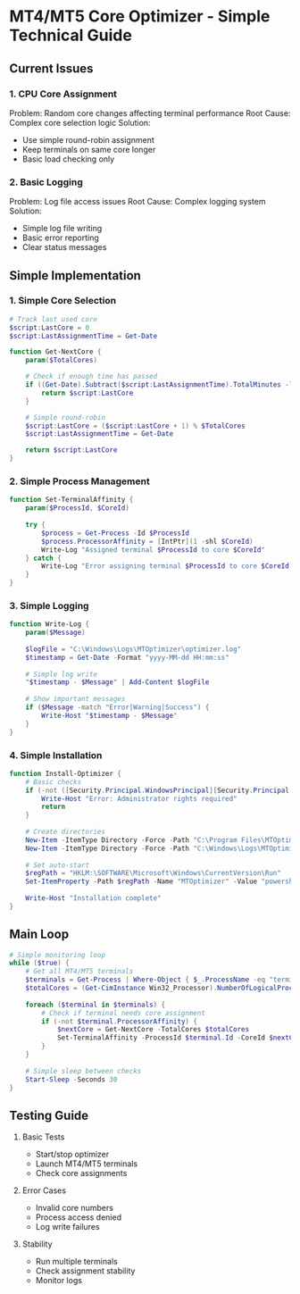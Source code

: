 # MT4/MT5 Core Optimizer - Simple Technical Guide

## Current Issues

### 1. CPU Core Assignment
Problem: Random core changes affecting terminal performance
Root Cause: Complex core selection logic
Solution:
- Use simple round-robin assignment
- Keep terminals on same core longer
- Basic load checking only

### 2. Basic Logging
Problem: Log file access issues
Root Cause: Complex logging system
Solution:
- Simple log file writing
- Basic error reporting
- Clear status messages

## Simple Implementation

### 1. Simple Core Selection
```powershell
# Track last used core
$script:LastCore = 0
$script:LastAssignmentTime = Get-Date

function Get-NextCore {
    param($TotalCores)

    # Check if enough time has passed
    if ((Get-Date).Subtract($script:LastAssignmentTime).TotalMinutes -lt 5) {
        return $script:LastCore
    }

    # Simple round-robin
    $script:LastCore = ($script:LastCore + 1) % $TotalCores
    $script:LastAssignmentTime = Get-Date

    return $script:LastCore
}
```

### 2. Simple Process Management
```powershell
function Set-TerminalAffinity {
    param($ProcessId, $CoreId)
    
    try {
        $process = Get-Process -Id $ProcessId
        $process.ProcessorAffinity = [IntPtr](1 -shl $CoreId)
        Write-Log "Assigned terminal $ProcessId to core $CoreId"
    } catch {
        Write-Log "Error assigning terminal $ProcessId to core $CoreId: $_"
    }
}
```

### 3. Simple Logging
```powershell
function Write-Log {
    param($Message)
    
    $logFile = "C:\Windows\Logs\MTOptimizer\optimizer.log"
    $timestamp = Get-Date -Format "yyyy-MM-dd HH:mm:ss"
    
    # Simple log write
    "$timestamp - $Message" | Add-Content $logFile
    
    # Show important messages
    if ($Message -match "Error|Warning|Success") {
        Write-Host "$timestamp - $Message"
    }
}
```

### 4. Simple Installation
```powershell
function Install-Optimizer {
    # Basic checks
    if (-not ([Security.Principal.WindowsPrincipal][Security.Principal.WindowsIdentity]::GetCurrent()).IsInRole([Security.Principal.WindowsBuiltInRole]"Administrator")) {
        Write-Host "Error: Administrator rights required"
        return
    }
    
    # Create directories
    New-Item -ItemType Directory -Force -Path "C:\Program Files\MTOptimizer"
    New-Item -ItemType Directory -Force -Path "C:\Windows\Logs\MTOptimizer"
    
    # Set auto-start
    $regPath = "HKLM:\SOFTWARE\Microsoft\Windows\CurrentVersion\Run"
    Set-ItemProperty -Path $regPath -Name "MTOptimizer" -Value "powershell -WindowStyle Hidden -File `"C:\Program Files\MTOptimizer\optimizer.ps1`""
    
    Write-Host "Installation complete"
}
```

## Main Loop
```powershell
# Simple monitoring loop
while ($true) {
    # Get all MT4/MT5 terminals
    $terminals = Get-Process | Where-Object { $_.ProcessName -eq "terminal" }
    $totalCores = (Get-CimInstance Win32_Processor).NumberOfLogicalProcessors
    
    foreach ($terminal in $terminals) {
        # Check if terminal needs core assignment
        if (-not $terminal.ProcessorAffinity) {
            $nextCore = Get-NextCore -TotalCores $totalCores
            Set-TerminalAffinity -ProcessId $terminal.Id -CoreId $nextCore
        }
    }
    
    # Simple sleep between checks
    Start-Sleep -Seconds 30
}
```

## Testing Guide

1. Basic Tests
   - Start/stop optimizer
   - Launch MT4/MT5 terminals
   - Check core assignments

2. Error Cases
   - Invalid core numbers
   - Process access denied
   - Log write failures

3. Stability
   - Run multiple terminals
   - Check assignment stability
   - Monitor logs
